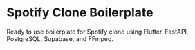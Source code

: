 # Spotify Clone Boilerplate

Ready to use boilerplate for Spotify clone using Flutter, FastAPI, PostgreSQL, Supabase, and FFmpeg.
